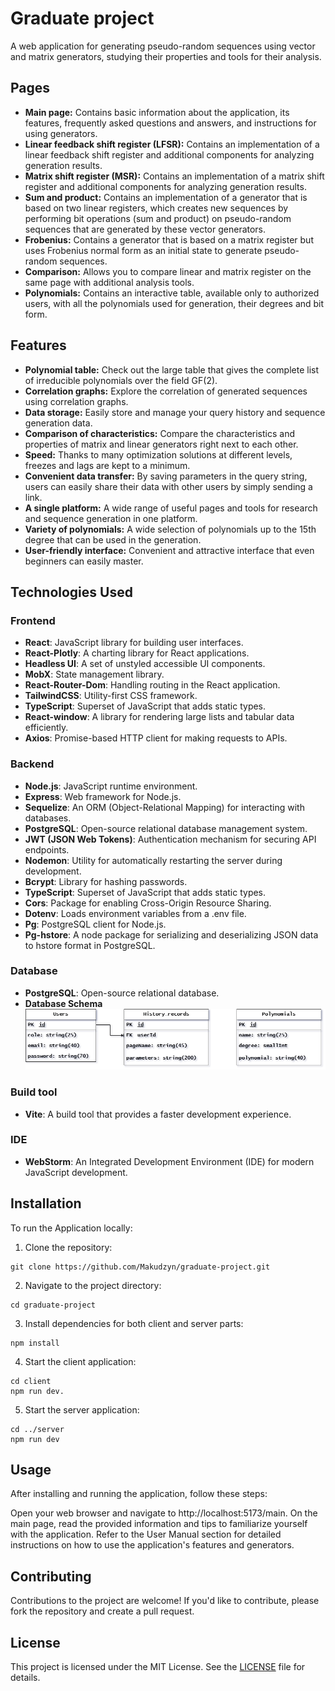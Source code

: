 # Graduate project

A web application for generating pseudo-random sequences using vector and matrix generators, studying their properties and tools for their analysis.

## Pages

- **Main page:** Contains basic information about the application, its features, frequently asked questions and answers, and instructions for using generators.
- **Linear feedback shift register (LFSR):** Contains an implementation of a linear feedback shift register and additional components for analyzing generation results.
- **Matrix shift register (MSR):** Contains an implementation of a matrix shift register and additional components for analyzing generation results.
- **Sum and product:** Contains an implementation of a generator that is based on two linear registers, which creates new sequences by performing bit operations (sum and product) on pseudo-random sequences that are generated by these vector generators.
- **Frobenius:**  Contains a generator that is based on a matrix register but uses Frobenius normal form as an initial state to generate pseudo-random sequences.
- **Comparison:**  Allows you to compare linear and matrix register on the same page with additional analysis tools.
- **Polynomials:**  Contains an interactive table, available only to authorized users, with all the polynomials used for generation, their degrees and bit form.

## Features

- **Polynomial table:** Check out the large table that gives the complete list of irreducible polynomials over the field GF(2).
- **Correlation graphs:** Explore the correlation of generated sequences using correlation graphs.
- **Data storage:** Easily store and manage your query history and sequence generation data.
- **Comparison of characteristics:** Compare the characteristics and properties of matrix and linear generators right next to each other.
- **Speed:** Thanks to many optimization solutions at different levels, freezes and lags are kept to a minimum.
- **Convenient data transfer:** By saving parameters in the query string, users can easily share their data with other users by simply sending a link.
- **A single platform:** A wide range of useful pages and tools for research and sequence generation in one platform.
- **Variety of polynomials:** A wide selection of polynomials up to the 15th degree that can be used in the generation.
- **User-friendly interface:** Convenient and attractive interface that even beginners can easily master.

## Technologies Used

### Frontend
- **React**: JavaScript library for building user interfaces.
- **React-Plotly**: A charting library for React applications.
- **Headless UI**: A set of unstyled accessible UI components.
- **MobX**: State management library.
- **React-Router-Dom**: Handling routing in the React application.
- **TailwindCSS**: Utility-first CSS framework.
- **TypeScript**: Superset of JavaScript that adds static types.
- **React-window**: A library for rendering large lists and tabular data efficiently.
- **Axios**: Promise-based HTTP client for making requests to APIs.

### Backend
- **Node.js**: JavaScript runtime environment.
- **Express**: Web framework for Node.js.
- **Sequelize**: An ORM (Object-Relational Mapping) for interacting with databases.
- **PostgreSQL**: Open-source relational database management system.
- **JWT (JSON Web Tokens)**: Authentication mechanism for securing API endpoints.
- **Nodemon**: Utility for automatically restarting the server during development.
- **Bcrypt**: Library for hashing passwords.
- **TypeScript**: Superset of JavaScript that adds static types.
- **Cors**: Package for enabling Cross-Origin Resource Sharing.
- **Dotenv**: Loads environment variables from a .env file.
- **Pg**: PostgreSQL client for Node.js.
- **Pg-hstore**: A node package for serializing and deserializing JSON data to hstore format in PostgreSQL.

### Database
- **PostgreSQL**: Open-source relational database.
- **Database Schema**
 ![Database Schema](Scheme.png)

### Build tool
- **Vite**: A build tool that provides a faster development experience.

### IDE
- **WebStorm**: An Integrated Development Environment (IDE) for modern JavaScript development.

## Installation

To run the Application locally:

1. Clone the repository: 
```shell
git clone https://github.com/Makudzyn/graduate-project.git
```
2. Navigate to the project directory: 
```shell
cd graduate-project
```
3. Install dependencies for both client and server parts: 
```shell
npm install
```
4. Start the client application: 
```shell
cd client 
npm run dev.
```
5. Start the server application: 
```shell
cd ../server
npm run dev
```

## Usage

After installing and running the application, follow these steps:

Open your web browser and navigate to http://localhost:5173/main.
On the main page, read the provided information and tips to familiarize yourself with the application.
Refer to the User Manual section for detailed instructions on how to use the application's features and generators.

## Contributing

Contributions to the project are welcome! If you'd like to contribute, please fork the repository and create a pull request.

## License

This project is licensed under the MIT License. See the [LICENSE](./LICENSE) file for details.
